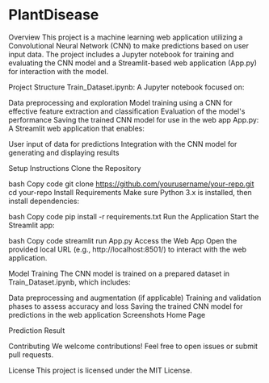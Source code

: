 # PlantDisease
Overview
This project is a machine learning web application utilizing a Convolutional Neural Network (CNN) to make predictions based on user input data. The project includes a Jupyter notebook for training and evaluating the CNN model and a Streamlit-based web application (App.py) for interaction with the model.

Project Structure
Train_Dataset.ipynb: A Jupyter notebook focused on:

Data preprocessing and exploration
Model training using a CNN for effective feature extraction and classification
Evaluation of the model's performance
Saving the trained CNN model for use in the web app
App.py: A Streamlit web application that enables:

User input of data for predictions
Integration with the CNN model for generating and displaying results

Setup Instructions
Clone the Repository

bash
Copy code
git clone https://github.com/yourusername/your-repo.git
cd your-repo
Install Requirements Make sure Python 3.x is installed, then install dependencies:

bash
Copy code
pip install -r requirements.txt
Run the Application Start the Streamlit app:

bash
Copy code
streamlit run App.py
Access the Web App Open the provided local URL (e.g., http://localhost:8501/) to interact with the web application.

Model Training
The CNN model is trained on a prepared dataset in Train_Dataset.ipynb, which includes:

Data preprocessing and augmentation (if applicable)
Training and validation phases to assess accuracy and loss
Saving the trained CNN model for predictions in the web application
Screenshots
Home Page

Prediction Result

Contributing
We welcome contributions! Feel free to open issues or submit pull requests.

License
This project is licensed under the MIT License.
